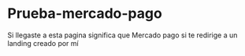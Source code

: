 # Prueba-mercado-pago
Si llegaste a esta pagina significa que Mercado pago si te redirige a un landing creado por mí
